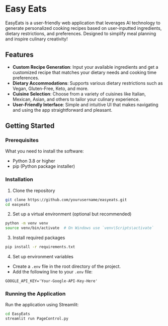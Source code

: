# Easy Eats
EasyEats is a user-friendly web application that leverages AI technology to generate personalized cooking recipes based on user-inputted ingredients, dietary restrictions, and preferences. Designed to simplify meal planning and inspire culinary creativity!
## Features
- **Custom Recipe Generation**: Input your available ingredients and get a customized recipe that matches your dietary needs and cooking time preferences.
- **Dietary Accommodations**: Supports various dietary restrictions such as Vegan, Gluten-Free, Keto, and more.
- **Cuisine Selection**: Choose from a variety of cuisines like Italian, Mexican, Asian, and others to tailor your culinary experience.
- **User-Friendly Interface**: Simple and intuitive UI that makes navigating and using the app straightforward and pleasant.
## Getting Started
### Prerequisites
What you need to install the software:
- Python 3.8 or higher
- pip (Python package installer)
### Installation
1. Clone the repository
```bash
git clone https://github.com/yourusername/easyeats.git
cd easyeats
```
2. Set up a virtual environment (optional but recommended)
```bash
python -m venv venv
source venv/bin/activate  # On Windows use `venv\Scripts\activate`
```
3. Install required packages
```bash
pip install -r requirements.txt
```
4. Set up environment variables
- Create a ```.env``` file in the root directory of the project.
- Add the following line to your ```.env``` file:
```plaintext
GOOGLE_API_KEY='Your-Google-API-Key-Here'
```
### Running the Application
Run the application using Streamlit:
```bash
cd EasyEats
streamlit run PageControl.py
```
